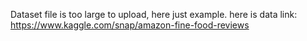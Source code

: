 Dataset file is too large to upload, here just example. 
here is data link:
https://www.kaggle.com/snap/amazon-fine-food-reviews
